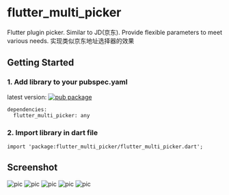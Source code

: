 # flutter_multi_picker

Flutter plugin picker. Similar to JD(京东). Provide flexible parameters to meet various needs.
实现类似京东地址选择器的效果

## Getting Started
### 1. Add library to your pubspec.yaml
latest version: [![pub package](https://img.shields.io/pub/v/flutter_multi_picker.svg)](https://pub.dev/packages/flutter_multi_picker)
```
dependencies:
  flutter_multi_picker: any
```

### 2. Import library in dart file
```
import 'package:flutter_multi_picker/flutter_multi_picker.dart';
```

## Screenshot
![pic](screenshot/0.png)
![pic](screenshot/1.png)
![pic](screenshot/2.png)
![pic](screenshot/3.png)
![pic](screenshot/4.png)
